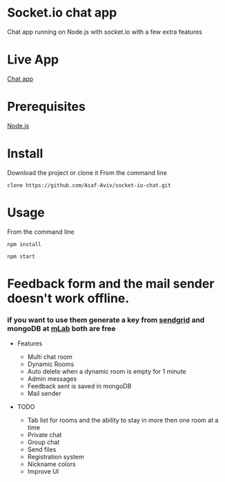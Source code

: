 # Socket.io chat app
Chat app running on Node.js with socket.io with a few extra features

# Live App
[Chat app](https://asaf-aviv-chat.herokuapp.com/)


# Prerequisites
[Node.js](https://nodejs.org/en/download/)
# Install
Download the project or clone it From the command line

`clone https://github.com/Asaf-Aviv/socket-io-chat.git`

# Usage
From the command line

`npm install`

`npm start`

# Feedback form and the mail sender doesn't work offline. 

### if you want to use them generate a key from [sendgrid](https://sendgrid.com/) and mongoDB at [mLab](https://mlab.com/) both are free

* Features
  * Multi chat room
  * Dynamic Rooms
  * Auto delete when a dynamic room is empty for 1 minute
  * Admin messages
  * Feedback sent is saved in mongoDB
  * Mail sender
  
* TODO
  * Tab list for rooms and the ability to stay in more then one room at a time
  * Private chat
  * Group chat
  * Send files
  * Registration system
  * Nickname colors
  * Improve UI
